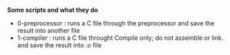 **Some scripts and what they do**
* 0-preprocessor : runs a C file through the preprocessor and save the result into another file
* 1-compiler :  runs a C file throught Compile only; do not assemble or link. and save the result into .o file

